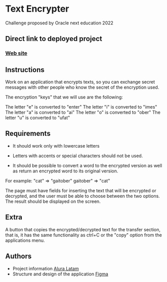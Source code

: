 
# Text Encrypter


Challenge proposed by Oracle next education 2022



## Direct link to deployed project
### [Web site](https://diegoratto.github.io/ChallengeONE-TextEncrypter.github.io/)
## Instructions

Work on an application that encrypts texts, so you can exchange secret messages with other people who know the secret of the encryption used.

The encryption "keys" that we will use are the following:

The letter "e" is converted to "enter" The letter "i" is converted to "imes" The letter "a" is converted to "ai" The letter "o" is converted to "ober" The letter "u" is converted to "ufat"


## Requirements

- It should work only with lowercase letters

- Letters with accents or special characters should not be used.

- It should be possible to convert a word to the encrypted version as well as return an encrypted word to its original version.


For example: "cat" => "gaitober" gaitober" => "cat"

The page must have fields for inserting the text that will be encrypted or decrypted, and the user must be able to choose between the two options. The result should be displayed on the screen.

## Extra


A button that copies the encrypted/decrypted text for the transfer section, that is, it has the same functionality as ctrl+C or the "copy" option from the applications menu.


## Authors

- Project information [Alura Latam](https://www.aluracursos.com/challenges/oracle-one/sprint01-construye-un-encriptador-texto-con-javascript)
- Structure and design of the application [Figma](https://www.figma.com/file/trP3p5nEh7XUyB3n2bomjP/Alura-Challenge---Desaf%C3%ADo-1---L%C3%B3gica?node-id=0%3A1)


